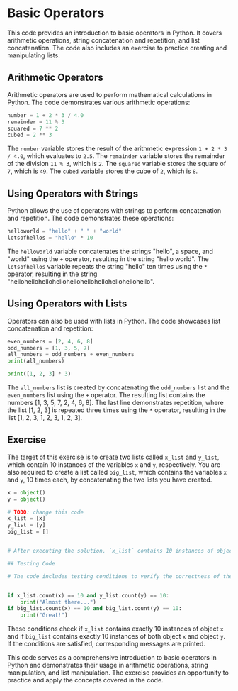 # Basic Operators

This code provides an introduction to basic operators in Python. It covers arithmetic operations, string concatenation and repetition, and list concatenation. The code also includes an exercise to practice creating and manipulating lists.

## Arithmetic Operators

Arithmetic operators are used to perform mathematical calculations in Python. The code demonstrates various arithmetic operations:

```python
number = 1 + 2 * 3 / 4.0
remainder = 11 % 3
squared = 7 ** 2
cubed = 2 ** 3
```

The `number` variable stores the result of the arithmetic expression `1 + 2 * 3 / 4.0`, which evaluates to `2.5`. The `remainder` variable stores the remainder of the division `11 % 3`, which is `2`. The `squared` variable stores the square of `7`, which is `49`. The `cubed` variable stores the cube of `2`, which is `8`.

## Using Operators with Strings

Python allows the use of operators with strings to perform concatenation and repetition. The code demonstrates these operations:

```python
helloworld = "hello" + " " + "world"
lotsofhellos = "hello" * 10
```

The `helloworld` variable concatenates the strings "hello", a space, and "world" using the `+` operator, resulting in the string "hello world". The `lotsofhellos` variable repeats the string "hello" ten times using the `*` operator, resulting in the string "hellohellohellohellohellohellohellohellohellohello".

## Using Operators with Lists

Operators can also be used with lists in Python. The code showcases list concatenation and repetition:

```python
even_numbers = [2, 4, 6, 8]
odd_numbers = [1, 3, 5, 7]
all_numbers = odd_numbers + even_numbers
print(all_numbers)

print([1, 2, 3] * 3)
```

The `all_numbers` list is created by concatenating the `odd_numbers` list and the `even_numbers` list using the `+` operator. The resulting list contains the numbers [1, 3, 5, 7, 2, 4, 6, 8]. The last line demonstrates repetition, where the list [1, 2, 3] is repeated three times using the `*` operator, resulting in the list [1, 2, 3, 1, 2, 3, 1, 2, 3].

## Exercise

The target of this exercise is to create two lists called `x_list` and `y_list`, which contain 10 instances of the variables `x` and `y`, respectively. You are also required to create a list called `big_list`, which contains the variables `x` and `y`, 10 times each, by concatenating the two lists you have created.

```python
x = object()
y = object()

# TODO: change this code
x_list = [x]
y_list = [y]
big_list = []


# After executing the solution, `x_list` contains 10 instances of object `x`, `y_list` contains 10 instances of object `y`, and `big_list` contains the concatenation of `x_list` and `y_list`.

## Testing Code

# The code includes testing conditions to verify the correctness of the exercise solution:


if x_list.count(x) == 10 and y_list.count(y) == 10:
    print("Almost there...")
if big_list.count(x) == 10 and big_list.count(y) == 10:
    print("Great!")
```

These conditions check if `x_list` contains exactly 10 instances of object `x` and if `big_list` contains exactly 10 instances of both object `x` and object `y`. If the conditions are satisfied, corresponding messages are printed.

This code serves as a comprehensive introduction to basic operators in Python and demonstrates their usage in arithmetic operations, string manipulation, and list manipulation. The exercise provides an opportunity to practice and apply the concepts covered in the code.
